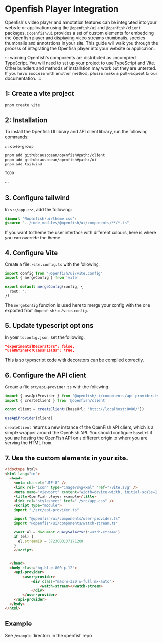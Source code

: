 # Openfish Player Integration

Openfish's video player and annotation features can be integrated into your website or application using the `@openfish/ui` and `@openfish/client` packages. `@openfish/ui` provides a set of custom elements for embedding the Openfish player and displaying video streams thumbnails, species thumbnails and annotations in your site. This guide will walk you through the process of integrating the Openfish player into your website or application.

::: warning
Openfish's components are distributed as uncompiled TypeScript. You will need to set up your project to use TypeScript and Vite. Other bundlers and methods of installation may work but they are untested. If you have success with another method, please make a pull-request to our documentation.
:::

## 1: Create a vite project

```bash
pnpm create vite
```

## 2: Installation
To install the Openfish UI library and API client library, run the following commands:

::: code-group
```bash [pnpm]
pnpm add github:ausocean/openfish#path:/client
pnpm add github:ausocean/openfish#path:/ui
pnpm add tailwind
```
```bash [npm]
TODO
```
:::

## 3. Configure tailwind

In `src/app.css`, add the following:
```css
@import '@openfish/ui/theme.css';
@source "../node_modules/@openfish/ui/components/**/*.ts";
```

If you want to theme the user interface with different colours, here is where you can override the theme.

## 4. Configure Vite
Create a file: `vite.config.ts` with the following:
```ts
import config from "@openfish/ui/vite.config"
import { mergeConfig } from 'vite'

export default mergeConfig(config, {
  root: '.'
})
```

The `mergeConfig` function is used here to merge your config with the one exported from `@openfish/ui/vite.config`.

## 5. Update typescript options
In your `tsconfig.json`, set the following.
```json
"experimentalDecorators": false,
"useDefineForClassFields": true,
```

This is so typescript code with decorators can be compiled correctly.

## 6. Configure the API client
Create a file `src/api-provider.ts` with the following:

```ts
import { useApiProvider } from '@openfish/ui/components/api-provider.ts'
import { createClient } from '@openfish/client'

const client = createClient({baseUrl: 'http://localhost:8080/'})

useApiProvider(client)
```

`createClient` returns a new instance of the OpenFish API client, which is a simple wrapper around the OpenFish API. You should configure `baseUrl` if you are hosting the OpenFish API on a different origin to where you are serving the HTML from.


## 7. Use the custom elements in your site.

```html
<!doctype html>
<html lang="en">
  <head>
    <meta charset="UTF-8" />
    <link rel="icon" type="image/svg+xml" href="/vite.svg" />
    <meta name="viewport" content="width=device-width, initial-scale=1.0" />
    <title>OpenFish player example</title>
    <link rel="stylesheet" href="./src/app.css" />
    <script type="module">
    import "./src/api-provider.ts"

    import "@openfish/ui/components/user-provider.ts"
    import "@openfish/ui/components/watch-stream.ts"

    const el = document.querySelector('watch-stream')
    if (el) {
      el.streamID = 5723003237171200
    }
    </script>


  </head>
  <body class="bg-blue-800 p-12">
    <api-provider>
        <user-provider>
            <div class="max-w-320 w-full mx-auto">
                <watch-stream></watch-stream>
            </div>
        </user-provider>
    </api-provider>
  </body>
</html>
```

## Example
See `/example` directory in the openfish repo
